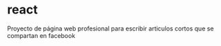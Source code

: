 # react
Proyecto de página web profesional para escribir articulos cortos que se compartan en facebook
